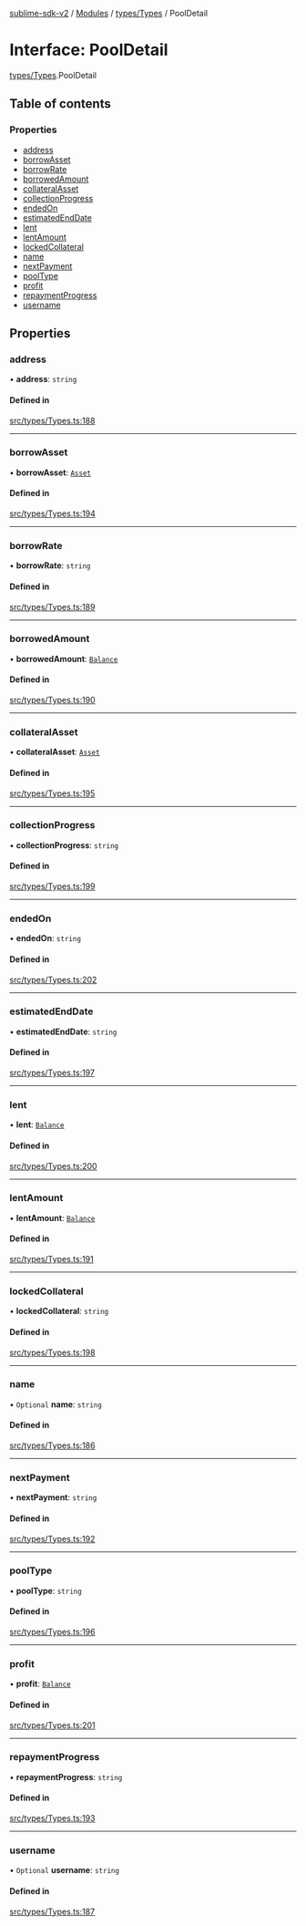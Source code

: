 [sublime-sdk-v2](../README.md) / [Modules](../modules.md) / [types/Types](../modules/types_Types.md) / PoolDetail

# Interface: PoolDetail

[types/Types](../modules/types_Types.md).PoolDetail

## Table of contents

### Properties

- [address](types_Types.PoolDetail.md#address)
- [borrowAsset](types_Types.PoolDetail.md#borrowasset)
- [borrowRate](types_Types.PoolDetail.md#borrowrate)
- [borrowedAmount](types_Types.PoolDetail.md#borrowedamount)
- [collateralAsset](types_Types.PoolDetail.md#collateralasset)
- [collectionProgress](types_Types.PoolDetail.md#collectionprogress)
- [endedOn](types_Types.PoolDetail.md#endedon)
- [estimatedEndDate](types_Types.PoolDetail.md#estimatedenddate)
- [lent](types_Types.PoolDetail.md#lent)
- [lentAmount](types_Types.PoolDetail.md#lentamount)
- [lockedCollateral](types_Types.PoolDetail.md#lockedcollateral)
- [name](types_Types.PoolDetail.md#name)
- [nextPayment](types_Types.PoolDetail.md#nextpayment)
- [poolType](types_Types.PoolDetail.md#pooltype)
- [profit](types_Types.PoolDetail.md#profit)
- [repaymentProgress](types_Types.PoolDetail.md#repaymentprogress)
- [username](types_Types.PoolDetail.md#username)

## Properties

### address

• **address**: `string`

#### Defined in

[src/types/Types.ts:188](https://github.com/sublime-finance/sublime-sdk/blob/cbfce7e/src/types/Types.ts#L188)

___

### borrowAsset

• **borrowAsset**: [`Asset`](types_Types.Asset.md)

#### Defined in

[src/types/Types.ts:194](https://github.com/sublime-finance/sublime-sdk/blob/cbfce7e/src/types/Types.ts#L194)

___

### borrowRate

• **borrowRate**: `string`

#### Defined in

[src/types/Types.ts:189](https://github.com/sublime-finance/sublime-sdk/blob/cbfce7e/src/types/Types.ts#L189)

___

### borrowedAmount

• **borrowedAmount**: [`Balance`](types_Types.Balance.md)

#### Defined in

[src/types/Types.ts:190](https://github.com/sublime-finance/sublime-sdk/blob/cbfce7e/src/types/Types.ts#L190)

___

### collateralAsset

• **collateralAsset**: [`Asset`](types_Types.Asset.md)

#### Defined in

[src/types/Types.ts:195](https://github.com/sublime-finance/sublime-sdk/blob/cbfce7e/src/types/Types.ts#L195)

___

### collectionProgress

• **collectionProgress**: `string`

#### Defined in

[src/types/Types.ts:199](https://github.com/sublime-finance/sublime-sdk/blob/cbfce7e/src/types/Types.ts#L199)

___

### endedOn

• **endedOn**: `string`

#### Defined in

[src/types/Types.ts:202](https://github.com/sublime-finance/sublime-sdk/blob/cbfce7e/src/types/Types.ts#L202)

___

### estimatedEndDate

• **estimatedEndDate**: `string`

#### Defined in

[src/types/Types.ts:197](https://github.com/sublime-finance/sublime-sdk/blob/cbfce7e/src/types/Types.ts#L197)

___

### lent

• **lent**: [`Balance`](types_Types.Balance.md)

#### Defined in

[src/types/Types.ts:200](https://github.com/sublime-finance/sublime-sdk/blob/cbfce7e/src/types/Types.ts#L200)

___

### lentAmount

• **lentAmount**: [`Balance`](types_Types.Balance.md)

#### Defined in

[src/types/Types.ts:191](https://github.com/sublime-finance/sublime-sdk/blob/cbfce7e/src/types/Types.ts#L191)

___

### lockedCollateral

• **lockedCollateral**: `string`

#### Defined in

[src/types/Types.ts:198](https://github.com/sublime-finance/sublime-sdk/blob/cbfce7e/src/types/Types.ts#L198)

___

### name

• `Optional` **name**: `string`

#### Defined in

[src/types/Types.ts:186](https://github.com/sublime-finance/sublime-sdk/blob/cbfce7e/src/types/Types.ts#L186)

___

### nextPayment

• **nextPayment**: `string`

#### Defined in

[src/types/Types.ts:192](https://github.com/sublime-finance/sublime-sdk/blob/cbfce7e/src/types/Types.ts#L192)

___

### poolType

• **poolType**: `string`

#### Defined in

[src/types/Types.ts:196](https://github.com/sublime-finance/sublime-sdk/blob/cbfce7e/src/types/Types.ts#L196)

___

### profit

• **profit**: [`Balance`](types_Types.Balance.md)

#### Defined in

[src/types/Types.ts:201](https://github.com/sublime-finance/sublime-sdk/blob/cbfce7e/src/types/Types.ts#L201)

___

### repaymentProgress

• **repaymentProgress**: `string`

#### Defined in

[src/types/Types.ts:193](https://github.com/sublime-finance/sublime-sdk/blob/cbfce7e/src/types/Types.ts#L193)

___

### username

• `Optional` **username**: `string`

#### Defined in

[src/types/Types.ts:187](https://github.com/sublime-finance/sublime-sdk/blob/cbfce7e/src/types/Types.ts#L187)
